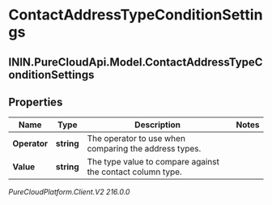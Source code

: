 # ContactAddressTypeConditionSettings

## ININ.PureCloudApi.Model.ContactAddressTypeConditionSettings

## Properties

|Name | Type | Description | Notes|
|------------ | ------------- | ------------- | -------------|
| **Operator** | **string** | The operator to use when comparing the address types. | |
| **Value** | **string** | The type value to compare against the contact column type. | |



_PureCloudPlatform.Client.V2 216.0.0_
